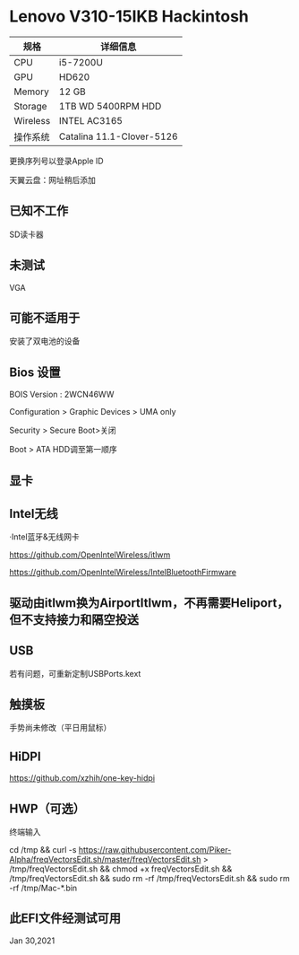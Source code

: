 # Lenovo V310-15IKB Hackintosh

| 规格     | 详细信息                     |
| -------- | ---------------------------- |
| CPU      | i5-7200U                     |
| GPU      | HD620                        |
| Memory   | 12 GB                        |
| Storage  | 1TB WD 5400RPM HDD           |
| Wireless | INTEL AC3165                 |
| 操作系统 | Catalina 11.1-Clover-5126    |

更换序列号以登录Apple ID

天翼云盘：网址稍后添加

## 已知不工作

SD读卡器

## 未测试

VGA

## 可能不适用于

安装了双电池的设备



## Bios 设置

BOIS Version : 2WCN46WW

Configuration > Graphic Devices > UMA only

Security > Secure Boot>关闭

Boot > ATA HDD调至第一顺序



## 显卡





## Intel无线

·Intel蓝牙&无线网卡

https://github.com/OpenIntelWireless/itlwm

https://github.com/OpenIntelWireless/IntelBluetoothFirmware

## 驱动由itlwm换为AirportItlwm，不再需要Heliport，但不支持接力和隔空投送



## USB

若有问题，可重新定制USBPorts.kext



## 触摸板

手势尚未修改（平日用鼠标）



## HiDPI

https://github.com/xzhih/one-key-hidpi



## HWP（可选）

终端输入

cd /tmp && curl -s https://raw.githubusercontent.com/Piker-Alpha/freqVectorsEdit.sh/master/freqVectorsEdit.sh > /tmp/freqVectorsEdit.sh && chmod +x freqVectorsEdit.sh && /tmp/freqVectorsEdit.sh && sudo rm -rf /tmp/freqVectorsEdit.sh && sudo rm -rf /tmp/Mac-*.bin

## 此EFI文件经测试可用
Jan 30,2021

